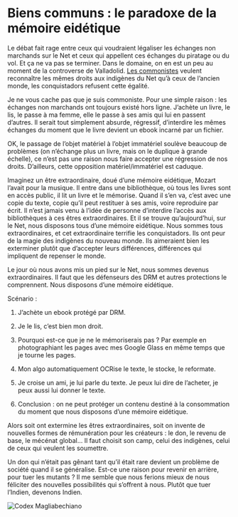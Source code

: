 # Biens communs : le paradoxe de la mémoire eidétique

Le débat fait rage entre ceux qui voudraient légaliser les échanges non marchands sur le Net et ceux qui appellent ces échanges du piratage ou du vol. Et ça ne va pas se terminer. Dans le domaine, on en est un peu au moment de la controverse de Valladolid. [Les commonistes](https://tcrouzet.com/tag/commonisme/) veulent reconnaître les mêmes droits aux indigènes du Net qu’à ceux de l’ancien monde, les conquistadors refusent cette égalité.<span id="more-33951"></span>

Je ne vous cache pas que je suis commoniste. Pour une simple raison : les échanges non marchands ont toujours existé hors ligne. J’achète un livre, le lis, le passe à ma femme, elle le passe à ses amis qui lui en passent d’autres. Il serait tout simplement absurde, régressif, d’interdire les mêmes échanges du moment que le livre devient un ebook incarné par un fichier.

OK, le passage de l’objet matériel à l’objet immatériel soulève beaucoup de problèmes (on n’échange plus un livre, mais on le duplique à grande échelle), ce n’est pas une raison nous faire accepter une régression de nos droits. D’ailleurs, cette opposition matériel/immatériel est caduque.

Imaginez un être extraordinaire, doué d’une mémoire eidétique, Mozart l’avait pour la musique. Il entre dans une bibliothèque, où tous les livres sont en accès public, il lit un livre et le mémorise. Quand il s’en va, c’est avec une copie du texte, copie qu’il peut restituer à ses amis, voire reproduire par écrit. Il n’est jamais venu à l’idée de personne d’interdire l’accès aux bibliothèques à ces êtres extraordinaires. Et il se trouve qu’aujourd’hui, sur le Net, nous disposons tous d’une mémoire eidétique. Nous sommes tous extraordinaires, et cet extraordinaire terrifie les conquistadors. Ils ont peur de la magie des indigènes du nouveau monde. Ils aimeraient bien les exterminer plutôt que d’accepter leurs différences, différences qui impliquent de repenser le monde.

Le jour où nous avons mis un pied sur le Net, nous sommes devenus extraordinaires. Il faut que les défenseurs des DRM et autres protections le comprennent. Nous disposons d’une mémoire eidétique.

Scénario :

1. J’achète un ebook protégé par DRM.

2. Je le lis, c’est bien mon droit.

3. Pourquoi est-ce que je ne le mémoriserais pas ? Par exemple en photographiant les pages avec mes Google Glass en même temps que je tourne les pages.

4. Mon algo automatiquement OCRise le texte, le stocke, le reformate.

5. Je croise un ami, je lui parle du texte. Je peux lui dire de l’acheter, je peux aussi lui donner le texte.

6. Conclusion : on ne peut protéger un contenu destiné à la consommation du moment que nous disposons d’une mémoire eidétique.

Alors soit ont extermine les êtres extraordinaires, soit on invente de nouvelles formes de rémunération pour les créateurs : le don, le revenu de base, le mécénat global… Il faut choisit son camp, celui des indigènes, celui de ceux qui veulent les soumettre.

Un don qui n’était pas gênant tant qu’il était rare devient un problème de société quand il se généralise. Est-ce une raison pour revenir en arrière, pour tuer les mutants ? Il me semble que nous ferions mieux de nous féliciter des nouvelles possibilités qui s’offrent à nous. Plutôt que tuer l’Indien, devenons Indien.

![Codex Magliabechiano](https://tcrouzet.com/images_tc/2013/12/Codex_Magliabechiano_141_cropped1.jpg)